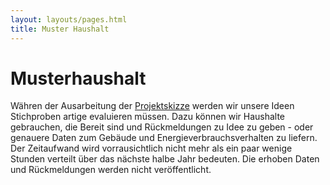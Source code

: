 ```yaml
---
layout: layouts/pages.html
title: Muster Haushalt
---
```


# Musterhaushalt 

Währen der Ausarbeitung der <a href="/topics/projectsketch">Projektskizze</a> werden wir unsere Ideen Stichproben artige evaluieren müssen. 
Dazu können wir Haushalte gebrauchen, die Bereit sind und Rückmeldungen zu Idee zu geben - oder genauere Daten zum Gebäude und Energieverbrauchsverhalten zu liefern. Der Zeitaufwand wird vorrausichtlich nicht mehr als ein paar wenige Stunden verteilt über das nächste halbe Jahr bedeuten. Die erhoben Daten und Rückmeldungen werden nicht veröffentlicht. 
